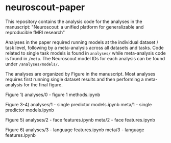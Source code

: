 # neuroscout-paper

This repository contains the analysis code for the analyses in the manuscript: "Neuroscout: a unified platform for generalizable and reproducible fMRI research"

Analyses in the paper required running models at the individual dataset / task level, following by a meta-analysis across all datasets and tasks. Code related to single task models is found in `analyses/` while meta-analysis code is found in `/meta`. The Neuroscout model IDs for each analysis can be found under `/analyses/models/`. 

The analyses are organized by Figure in the manuscript. Most analyses requires first running single dataset results and then performing a meta-analysis for the final figure.

Figure 1)
analyses/0 - figure 1 methods.ipynb 

Figure 3-4)
analyses/1 - single predictor models.ipynb 
meta/1 - single predictor models.ipynb 

Figure 5)
analyses/2 - face features.ipynb
meta/2 - face features.ipynb

Figure 6)
analyses/3 - language features.ipynb
meta/3 - language features.ipynb


